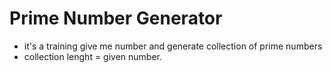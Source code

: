 # Prime Number Generator
*   it's a training  give me number and generate collection of prime numbers
*   collection lenght = given number. 
